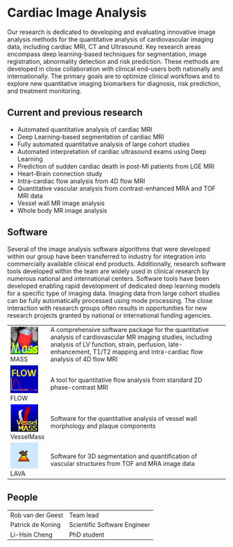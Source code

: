 # Cardiac Image Analysis

Our research is dedicated to developing and evaluating innovative image analysis methods for the quantitative analysis of cardiovascular imaging data, including cardiac MRI, CT and Ultrasound. Key research areas encompass deep learning-based techniques for segmentation, image registration, abnormality detection and risk prediction. These methods are developed in close collaboration with clinical end-users both nationally and internationally. The primary goals are to optimize clinical workflows and to explore new quantitative imaging biomarkers for diagnosis, risk prediction, and treatment monitoring.

## Current and previous research
* Automated quantitative analysis of cardiac MRI
* Deep Learning-based segmentation of cardiac MRI
* Fully automated quantitative analysis of large cohort studies
* Automated interpretation of cardiac ultrasound exams using Deep Learning
* Prediction of sudden cardiac death in post-MI patients from LGE MRI
* Heart-Brain connection study
* Intra-cardiac flow analysis from 4D flow MRI
* Quantitative vascular analysis from contrast-enhanced MRA and TOF MRI data
* Vessel wall MR image analysis
* Whole body MR image analysis


## Software
Several of the image analysis software algorithms that were developed within our group have been transferred to industry for integration into commercially available clinical end products. Additionally, research software tools developed within the team are widely used in clinical research by numerous national and international centers. Software tools have been developed enabling rapid development of dedicated deep learning models for a specific type of imaging data. Imaging data from large cohort studies can be fully automatically processed using mode processing. The close interaction with research groups often results in opportunities for new research projects granted by national or international funding agencies.

|||
|--|--|
|![MASS](mass.png)<br>MASS|A comprehensive software package for the quantitative analysis of cardiovascular MR imaging studies, including analysis of LV function, strain, perfusion, late-enhancement, T1/T2 mapping and intra-cardiac flow analysis of 4D flow MRI|
|![Flow](flow.png)<br>FLOW|A tool for quantitative flow analysis from standard 2D phase-contrast MRI|
|![VesselMass](vessel_mass.png)<br>VesselMass|Software for the quantitative analysis of vessel wall morphology and plaque components|
|![LAVA](lava_small.png)<br>LAVA|Software for 3D segmentation and quantification of vascular structures from TOF and MRA image data|

## People

|                   |                              |
|-------------------|------------------------------|
| Rob van der Geest | Team lead                    |
| Patrick de Koning | Scientific Software Engineer |
| Li-Hsin Cheng     | PhD student                  |
